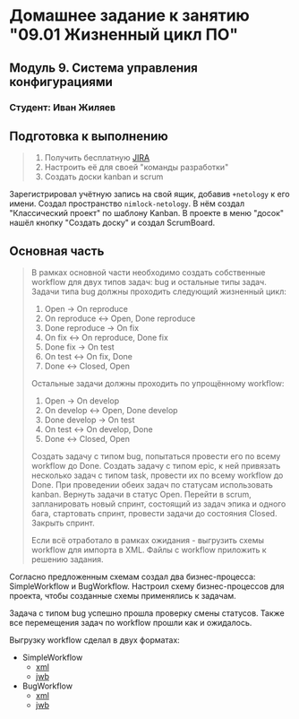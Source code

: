 # Домашнее задание к занятию "09.01 Жизненный цикл ПО"

## Модуль 9. Система управления конфигурациями

### Студент: Иван Жиляев

## Подготовка к выполнению
>1. Получить бесплатную [JIRA](https://www.atlassian.com/ru/software/jira/free)
>2. Настроить её для своей "команды разработки"
>3. Создать доски kanban и scrum

Зарегистрировал учётную запись на свой ящик, добавив `+netology` к его имени. Создал пространство `nimlock-netology`. В нём создал "Классический проект" по шаблону Kanban. В проекте в меню "досок" нашёл кнопку "Создать доску" и создал ScrumBoard.

## Основная часть
>В рамках основной части необходимо создать собственные workflow для двух типов задач: bug и остальные типы задач. Задачи типа bug должны проходить следующий жизненный цикл:
>1. Open -> On reproduce
>2. On reproduce <-> Open, Done reproduce
>3. Done reproduce -> On fix
>4. On fix <-> On reproduce, Done fix
>5. Done fix -> On test
>6. On test <-> On fix, Done
>7. Done <-> Closed, Open
>
>Остальные задачи должны проходить по упрощённому workflow:
>1. Open -> On develop
>2. On develop <-> Open, Done develop
>3. Done develop -> On test
>4. On test <-> On develop, Done
>5. Done <-> Closed, Open
>
>Создать задачу с типом bug, попытаться провести его по всему workflow до Done. Создать задачу с типом epic, к ней привязать несколько задач с типом task, провести их по всему workflow до Done. При проведении обеих задач по статусам использовать kanban. Вернуть задачи в статус Open.
>Перейти в scrum, запланировать новый спринт, состоящий из задач эпика и одного бага, стартовать спринт, провести задачи до состояния Closed. Закрыть спринт.
>
>Если всё отработало в рамках ожидания - выгрузить схемы workflow для импорта в XML. Файлы с workflow приложить к решению задания.

Согласно предложенным схемам создал два бизнес-процесса: SimpleWorkflow и BugWorkflow. Настроил схему бизнес-процессов для проекта, чтобы созданные схемы применялись к задачам.

Задача с типом bug успешно прошла проверку смены статусов. Также все перемещения задач по workflow прошли как и ожидалось.

Выгрузку workflow сделал в двух форматах:
- SimpleWorkflow
    - [xml](export/xml/SimpleWorkflow.xml)
    - [jwb](export/jwb/SimpleWorkflow.jwb)
- BugWorkflow
    - [xml](export/xml/BugWorkflow.xml)
    - [jwb](export/jwb/BugWorkflow.jwb)
